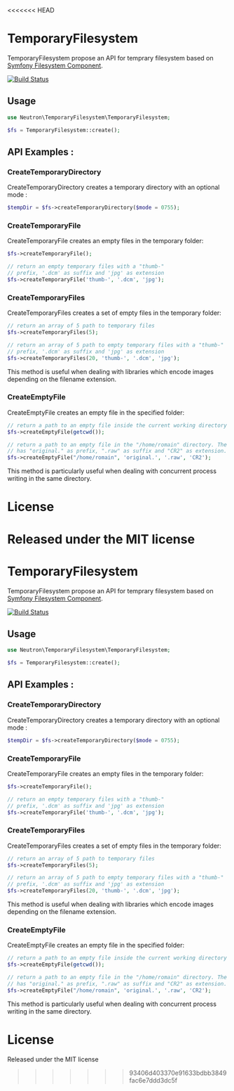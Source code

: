 <<<<<<< HEAD
# TemporaryFilesystem

TemporaryFilesystem propose an API for temprary filesystem based on [Symfony
Filesystem Component](https://github.com/symfony/filesystem).

[![Build Status](https://travis-ci.org/romainneutron/Temporary-Filesystem.png?branch=master)](https://travis-ci.org/romainneutron/Temporary-Filesystem)

## Usage

```php
use Neutron\TemporaryFilesystem\TemporaryFilesystem;

$fs = TemporaryFilesystem::create();
```

## API Examples :

### CreateTemporaryDirectory

CreateTemporaryDirectory creates a temporary directory with an optional mode :

```php
$tempDir = $fs->createTemporaryDirectory($mode = 0755);
```

### CreateTemporaryFile

CreateTemporaryFile creates an empty files in the temporary folder:

```php
$fs->createTemporaryFile();

// return an empty temporary files with a "thumb-"
// prefix, '.dcm' as suffix and 'jpg' as extension
$fs->createTemporaryFile('thumb-', '.dcm', 'jpg');
```

### CreateTemporaryFiles

CreateTemporaryFiles creates a set of empty files in the temporary folder:

```php
// return an array of 5 path to temporary files
$fs->createTemporaryFiles(5);

// return an array of 5 path to empty temporary files with a "thumb-"
// prefix, '.dcm' as suffix and 'jpg' as extension
$fs->createTemporaryFiles(20, 'thumb-', '.dcm', 'jpg');
```

This method is useful when dealing with libraries which encode images
depending on the filename extension.

### CreateEmptyFile

CreateEmptyFile creates an empty file in the specified folder:

```php
// return a path to an empty file inside the current working directory
$fs->createEmptyFile(getcwd());

// return a path to an empty file in the "/home/romain" directory. The file
// has "original." as prefix, ".raw" as suffix and "CR2" as extension.
$fs->createEmptyFile("/home/romain", 'original.', '.raw', 'CR2');
```

This method is particularly useful when dealing with concurrent process
writing in the same directory.

# License

Released under the MIT license
=======
# TemporaryFilesystem

TemporaryFilesystem propose an API for temprary filesystem based on [Symfony
Filesystem Component](https://github.com/symfony/filesystem).

[![Build Status](https://travis-ci.org/romainneutron/Temporary-Filesystem.png?branch=master)](https://travis-ci.org/romainneutron/Temporary-Filesystem)

## Usage

```php
use Neutron\TemporaryFilesystem\TemporaryFilesystem;

$fs = TemporaryFilesystem::create();
```

## API Examples :

### CreateTemporaryDirectory

CreateTemporaryDirectory creates a temporary directory with an optional mode :

```php
$tempDir = $fs->createTemporaryDirectory($mode = 0755);
```

### CreateTemporaryFile

CreateTemporaryFile creates an empty files in the temporary folder:

```php
$fs->createTemporaryFile();

// return an empty temporary files with a "thumb-"
// prefix, '.dcm' as suffix and 'jpg' as extension
$fs->createTemporaryFile('thumb-', '.dcm', 'jpg');
```

### CreateTemporaryFiles

CreateTemporaryFiles creates a set of empty files in the temporary folder:

```php
// return an array of 5 path to temporary files
$fs->createTemporaryFiles(5);

// return an array of 5 path to empty temporary files with a "thumb-"
// prefix, '.dcm' as suffix and 'jpg' as extension
$fs->createTemporaryFiles(20, 'thumb-', '.dcm', 'jpg');
```

This method is useful when dealing with libraries which encode images
depending on the filename extension.

### CreateEmptyFile

CreateEmptyFile creates an empty file in the specified folder:

```php
// return a path to an empty file inside the current working directory
$fs->createEmptyFile(getcwd());

// return a path to an empty file in the "/home/romain" directory. The file
// has "original." as prefix, ".raw" as suffix and "CR2" as extension.
$fs->createEmptyFile("/home/romain", 'original.', '.raw', 'CR2');
```

This method is particularly useful when dealing with concurrent process
writing in the same directory.

# License

Released under the MIT license
>>>>>>> 93406d403370e91633bdbb3849fac6e7ddd3dc5f
